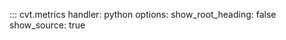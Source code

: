 ::: cvt.metrics
    handler: python
    options:
        show_root_heading: false
        show_source: true

